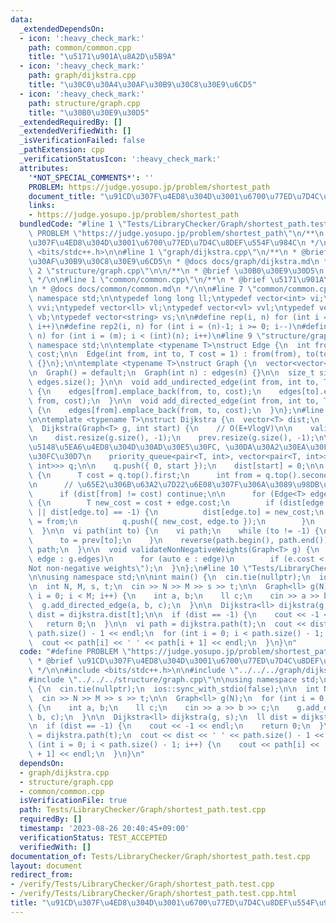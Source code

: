 ```yaml
---
data:
  _extendedDependsOn:
  - icon: ':heavy_check_mark:'
    path: common/common.cpp
    title: "\u5171\u901A\u8A2D\u5B9A"
  - icon: ':heavy_check_mark:'
    path: graph/dijkstra.cpp
    title: "\u30C0\u30A4\u30AF\u30B9\u30C8\u30E9\u6CD5"
  - icon: ':heavy_check_mark:'
    path: structure/graph.cpp
    title: "\u30B0\u30E9\u30D5"
  _extendedRequiredBy: []
  _extendedVerifiedWith: []
  _isVerificationFailed: false
  _pathExtension: cpp
  _verificationStatusIcon: ':heavy_check_mark:'
  attributes:
    '*NOT_SPECIAL_COMMENTS*': ''
    PROBLEM: https://judge.yosupo.jp/problem/shortest_path
    document_title: "\u91CD\u307F\u4ED8\u304D\u3001\u6700\u77ED\u7D4C\u8DEF\u554F\u984C"
    links:
    - https://judge.yosupo.jp/problem/shortest_path
  bundledCode: "#line 1 \"Tests/LibraryChecker/Graph/shortest_path.test.cpp\"\n#define\
    \ PROBLEM \"https://judge.yosupo.jp/problem/shortest_path\"\n/**\n * @brief \u91CD\
    \u307F\u4ED8\u304D\u3001\u6700\u77ED\u7D4C\u8DEF\u554F\u984C\n */\n\n#include\
    \ <bits/stdc++.h>\n\n#line 1 \"graph/dijkstra.cpp\"\n/**\n * @brief \u30C0\u30A4\
    \u30AF\u30B9\u30C8\u30E9\u6CD5\n * @docs docs/graph/dijkstra.md\n */\n\n#line\
    \ 2 \"structure/graph.cpp\"\n\n/**\n * @brief \u30B0\u30E9\u30D5\n * @docs docs/structure/graph.md\n\
    \ */\n\n#line 1 \"common/common.cpp\"\n/**\n * @brief \u5171\u901A\u8A2D\u5B9A\
    \n * @docs docs/common/common.md\n */\n\n#line 7 \"common/common.cpp\"\nusing\
    \ namespace std;\n\ntypedef long long ll;\ntypedef vector<int> vi;\ntypedef vector<vi>\
    \ vvi;\ntypedef vector<ll> vl;\ntypedef vector<vl> vvl;\ntypedef vector<bool>\
    \ vb;\ntypedef vector<string> vs;\n\n#define rep(i, n) for (int i = 0; i < (int)(n);\
    \ i++)\n#define rep2(i, n) for (int i = (n)-1; i >= 0; i--)\n#define rep3(i, m,\
    \ n) for (int i = (m); i < (int)(n); i++)\n#line 9 \"structure/graph.cpp\"\nusing\
    \ namespace std;\n\ntemplate <typename T>\nstruct Edge {\n  int from, to;\n  T\
    \ cost;\n\n  Edge(int from, int to, T cost = 1) : from(from), to(to), cost(cost)\
    \ {}\n};\n\ntemplate <typename T>\nstruct Graph {\n  vector<vector<Edge<T>>> edges;\n\
    \n  Graph() = default;\n  Graph(int n) : edges(n) {}\n\n  size_t size() { return\
    \ edges.size(); }\n\n  void add_undirected_edge(int from, int to, T cost = 1)\
    \ {\n    edges[from].emplace_back(from, to, cost);\n    edges[to].emplace_back(to,\
    \ from, cost);\n  }\n\n  void add_directed_edge(int from, int to, T cost = 1)\
    \ {\n    edges[from].emplace_back(from, to, cost);\n  }\n};\n#line 7 \"graph/dijkstra.cpp\"\
    \n\ntemplate <typename T>\nstruct Dijkstra {\n  vector<T> dist;\n  vi prev;\n\n\
    \  Dijkstra(Graph<T> g, int start) {\n    // O(E+VlogV)\n\n    validateNonNegativeWeights(g);\n\
    \n    dist.resize(g.size(), -1);\n    prev.resize(g.size(), -1);\n\n    // \u512A\
    \u5148\u5EA6\u4ED8\u304D\u30AD\u30E5\u30FC, \u30DA\u30A2\u30EA\u30F3\u30B0\u30D2\
    \u30FC\u30D7\n    priority_queue<pair<T, int>, vector<pair<T, int>>, greater<pair<T,\
    \ int>>> q;\n\n    q.push({ 0, start });\n    dist[start] = 0;\n\n    while (!q.empty())\
    \ {\n      T cost = q.top().first;\n      int from = q.top().second;\n      q.pop();\n\
    \n      // \u65E2\u306B\u63A2\u7D22\u6E08\u307F\u306A\u3089\u98DB\u3070\u3059\n\
    \      if (dist[from] != cost) continue;\n\n      for (Edge<T> edge : g.edges[from])\
    \ {\n        T new_cost = cost + edge.cost;\n        if (dist[edge.to] > new_cost\
    \ || dist[edge.to] == -1) {\n          dist[edge.to] = new_cost;\n          prev[edge.to]\
    \ = from;\n          q.push({ new_cost, edge.to });\n        }\n      }\n    }\n\
    \  }\n\n  vi path(int to) {\n    vi path;\n    while (to != -1) {\n      path.push_back(to);\n\
    \      to = prev[to];\n    }\n    reverse(path.begin(), path.end());\n    return\
    \ path;\n  }\n\n  void validateNonNegativeWeights(Graph<T> g) {\n    for (auto\
    \ edge : g.edges)\n      for (auto e : edge)\n        if (e.cost < 0) throw runtime_error(\"\
    Not non-negative weights\");\n  }\n};\n#line 10 \"Tests/LibraryChecker/Graph/shortest_path.test.cpp\"\
    \n\nusing namespace std;\n\nint main() {\n  cin.tie(nullptr);\n  ios::sync_with_stdio(false);\n\
    \n  int N, M, s, t;\n  cin >> N >> M >> s >> t;\n\n  Graph<ll> g(N);\n  for (int\
    \ i = 0; i < M; i++) {\n    int a, b;\n    ll c;\n    cin >> a >> b >> c;\n  \
    \  g.add_directed_edge(a, b, c);\n  }\n\n  Dijkstra<ll> dijkstra(g, s);\n  ll\
    \ dist = dijkstra.dist[t];\n\n  if (dist == -1) {\n    cout << -1 << endl;\n \
    \   return 0;\n  }\n\n  vi path = dijkstra.path(t);\n  cout << dist << ' ' <<\
    \ path.size() - 1 << endl;\n  for (int i = 0; i < path.size() - 1; i++) {\n  \
    \  cout << path[i] << ' ' << path[i + 1] << endl;\n  }\n}\n"
  code: "#define PROBLEM \"https://judge.yosupo.jp/problem/shortest_path\"\n/**\n\
    \ * @brief \u91CD\u307F\u4ED8\u304D\u3001\u6700\u77ED\u7D4C\u8DEF\u554F\u984C\n\
    \ */\n\n#include <bits/stdc++.h>\n\n#include \"../../../graph/dijkstra.cpp\"\n\
    #include \"../../../structure/graph.cpp\"\n\nusing namespace std;\n\nint main()\
    \ {\n  cin.tie(nullptr);\n  ios::sync_with_stdio(false);\n\n  int N, M, s, t;\n\
    \  cin >> N >> M >> s >> t;\n\n  Graph<ll> g(N);\n  for (int i = 0; i < M; i++)\
    \ {\n    int a, b;\n    ll c;\n    cin >> a >> b >> c;\n    g.add_directed_edge(a,\
    \ b, c);\n  }\n\n  Dijkstra<ll> dijkstra(g, s);\n  ll dist = dijkstra.dist[t];\n\
    \n  if (dist == -1) {\n    cout << -1 << endl;\n    return 0;\n  }\n\n  vi path\
    \ = dijkstra.path(t);\n  cout << dist << ' ' << path.size() - 1 << endl;\n  for\
    \ (int i = 0; i < path.size() - 1; i++) {\n    cout << path[i] << ' ' << path[i\
    \ + 1] << endl;\n  }\n}\n"
  dependsOn:
  - graph/dijkstra.cpp
  - structure/graph.cpp
  - common/common.cpp
  isVerificationFile: true
  path: Tests/LibraryChecker/Graph/shortest_path.test.cpp
  requiredBy: []
  timestamp: '2023-08-26 20:40:45+09:00'
  verificationStatus: TEST_ACCEPTED
  verifiedWith: []
documentation_of: Tests/LibraryChecker/Graph/shortest_path.test.cpp
layout: document
redirect_from:
- /verify/Tests/LibraryChecker/Graph/shortest_path.test.cpp
- /verify/Tests/LibraryChecker/Graph/shortest_path.test.cpp.html
title: "\u91CD\u307F\u4ED8\u304D\u3001\u6700\u77ED\u7D4C\u8DEF\u554F\u984C"
---
```

